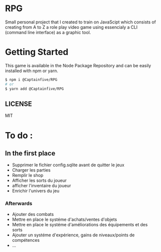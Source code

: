 # RPG
Small personal project that I created to train on JavaScipt which consists of creating from A to Z a role play video game using essencialy a CLI (command line interface) as a graphic tool.

# Getting Started
This game is available in the Node Package Repository and can be easily installed with npm or yarn.

```bash
$ npm i @Captainfive/RPG
# or
$ yarn add @Captainfive/RPG
```

## LICENSE
MIT

# To do :

## In the first place

- Supprimer le fichier config.sqlite avant de quitter le jeux
- Charger les parties
- Remplir le shop
- Afficher les sorts du joueur
- afficher l'inventaire du joueur
- Enrichir l'univers du jeu

### Afterwards

- Ajouter des combats
- Mettre en place le systéme d'achats/ventes d'objets
- Mettre en place le systéme d'améliorations des équipements et des sorts
- Ajouter un systéme d'expérience, gains de niveaux/points de compétences
- ...

